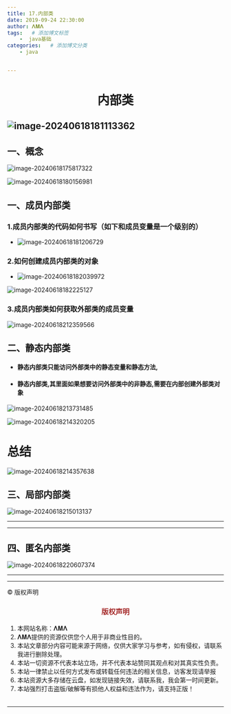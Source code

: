 ```yaml
---
title: 17.内部类
date: 2019-09-24 22:30:00
author: 𝚲𝚳𝚲
tags:   # 添加博文标签
	-  java基础
categories:   # 添加博文分类
	- java


---
```


<h1><center>内部类</h1>

## ![image-20240618181113362](https://raw.githubusercontent.com/protonlml/blogimages/master/imgs/202406181811863.png)

## 一、概念 

![image-20240618175817322](https://raw.githubusercontent.com/protonlml/blogimages/master/imgs/202406181758494.png)

![image-20240618180156981](https://raw.githubusercontent.com/protonlml/blogimages/master/imgs/202406181801896.png)



## 一、成员内部类

### 1.成员内部类的代码如何书写（如下和成员变量是一个级别的）

- ![image-20240618181206729](https://raw.githubusercontent.com/protonlml/blogimages/master/imgs/202406181812695.png)

### 2.如何创建成员内部类的对象

- ![image-20240618182039972](https://raw.githubusercontent.com/protonlml/blogimages/master/imgs/202406181820923.png)

![image-20240618182225127](https://raw.githubusercontent.com/protonlml/blogimages/master/imgs/202406181822229.png)

### 3.成员内部类如何获取外部类的成员变量

![image-20240618212359566](https://raw.githubusercontent.com/protonlml/blogimages/master/imgs/202406182124621.png)

## 二、静态内部类

- #### 静态内部类只能访问外部类中的静态变量和静态方法,

- #### 静态内部类,其里面如果想要访问外部类中的非静态,需要在内部创建外部类对象

![image-20240618213731485](https://raw.githubusercontent.com/protonlml/blogimages/master/imgs/202406182137696.png)

![image-20240618214320205](https://raw.githubusercontent.com/protonlml/blogimages/master/imgs/202406182143148.png)

# 总结

![image-20240618214357638](https://raw.githubusercontent.com/protonlml/blogimages/master/imgs/202406182143234.png)



## 三、局部内部类

![image-20240618215013137](https://raw.githubusercontent.com/protonlml/blogimages/master/imgs/202406182150138.png)



---





---



## 四、匿名内部类

![image-20240618220607374](https://raw.githubusercontent.com/protonlml/blogimages/master/imgs/202406182206405.png)







---


----

© 版权声明

<escape>

<div>
    <h3 align="center"  style="color: brown;" >版权声明</h3>
    <table>
   		<tr>
    		<ol>
				<li>本网站名称：𝚲𝚳𝚲</li>
				<li>𝚲𝚳𝚲提供的资源仅供您个人用于非商业性目的。</li>
				<li>本站文章部分内容可能来源于网络，仅供大家学习与参考，如有侵权，请联系我进行删除处理。</li>
				<li>本站一切资源不代表本站立场，并不代表本站赞同其观点和对其真实性负责。</li>
        		<li>本站一律禁止以任何方式发布或转载任何违法的相关信息，访客发现请举报</li> 
        		<li>本站资源大多存储在云盘，如发现链接失效，请联系我，我会第一时间更新。</li>
        		<li>本站强烈打击盗版/破解等有损他人权益和违法作为，请支持正版！</li>  
			</ol>
		</tr>
	</table>
</div>





</escape>

----



